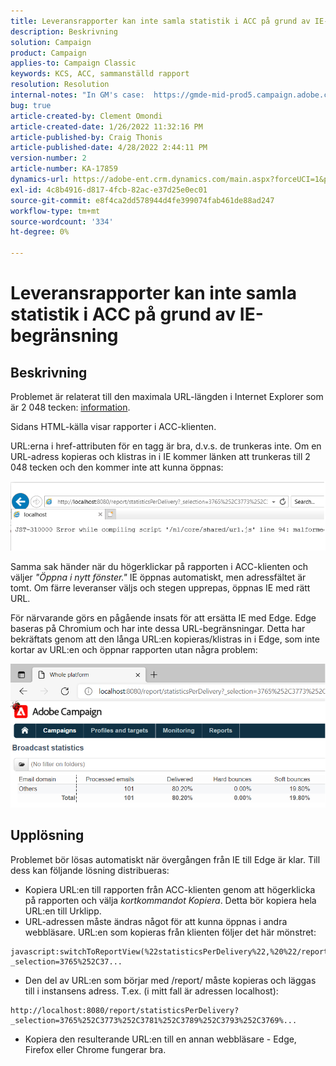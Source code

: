 ```yaml
---
title: Leveransrapporter kan inte samla statistik i ACC på grund av IE-begränsning
description: Beskrivning
solution: Campaign
product: Campaign
applies-to: Campaign Classic
keywords: KCS, ACC, sammanställd rapport
resolution: Resolution
internal-notes: "In GM's case:  https://gmde-mid-prod5.campaign.adobe.com//report/statisticsPerDelivery?_selection="
bug: true
article-created-by: Clement Omondi
article-created-date: 1/26/2022 11:32:16 PM
article-published-by: Craig Thonis
article-published-date: 4/28/2022 2:44:11 PM
version-number: 2
article-number: KA-17859
dynamics-url: https://adobe-ent.crm.dynamics.com/main.aspx?forceUCI=1&pagetype=entityrecord&etn=knowledgearticle&id=2ab5042e-007f-ec11-8d21-0022480aa727
exl-id: 4c8b4916-d817-4fcb-82ac-e37d25e0ec01
source-git-commit: e8f4ca2dd578944d4fe399074fab461de88ad247
workflow-type: tm+mt
source-wordcount: '334'
ht-degree: 0%

---
```


# Leveransrapporter kan inte samla statistik i ACC på grund av IE-begränsning

## Beskrivning


Problemet är relaterat till den maximala URL-längden i Internet Explorer som är 2 048 tecken: [information](https://support.microsoft.com/en-us/topic/maximum-url-length-is-2-083-characters-in-internet-explorer-174e7c8a-6666-f4e0-6fd6-908b53c12246).

Sidans HTML-källa visar rapporter i ACC-klienten.

URL:erna i href-attributen för en tagg är bra, d.v.s. de trunkeras inte. Om en URL-adress kopieras och klistras in i IE kommer länken att trunkeras till 2 048 tecken och den kommer inte att kunna öppnas:

![](assets/___30b5042e-007f-ec11-8d21-0022480aa727___.png)

Samma sak händer när du högerklickar på rapporten i ACC-klienten och väljer *&quot;Öppna i nytt fönster.&quot;* IE öppnas automatiskt, men adressfältet är tomt. Om färre leveranser väljs och stegen upprepas, öppnas IE med rätt URL.

För närvarande görs en pågående insats för att ersätta IE med Edge. Edge baseras på Chromium och har inte dessa URL-begränsningar. Detta har bekräftats genom att den långa URL:en kopieras/klistras in i Edge, som inte kortar av URL:en och öppnar rapporten utan några problem:

![](assets/___32b5042e-007f-ec11-8d21-0022480aa727___.png)


## Upplösning


Problemet bör lösas automatiskt när övergången från IE till Edge är klar. Till dess kan följande lösning distribueras:

- Kopiera URL:en till rapporten från ACC-klienten genom att högerklicka på rapporten och välja *kortkommandot Kopiera*. Detta bör kopiera hela URL:en till Urklipp.
- URL-adressen måste ändras något för att kunna öppnas i andra webbläsare. URL:en som kopieras från klienten följer det här mönstret:



```
javascript:switchToReportView(%22statisticsPerDelivery%22,%20%22/report/statisticsPerDelivery?_selection=3765%252C37...
```


- Den del av URL:en som börjar med /report/ måste kopieras och läggas till i instansens adress. T.ex. (i mitt fall är adressen localhost):



```
http://localhost:8080/report/statisticsPerDelivery?_selection=3765%252C3773%252C3781%252C3789%252C3793%252C3769%...
```


- Kopiera den resulterande URL:en till en annan webbläsare - Edge, Firefox eller Chrome fungerar bra.
